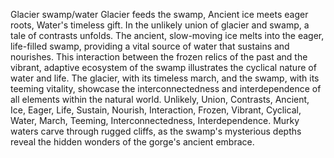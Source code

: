 Glacier swamp/water
Glacier feeds the swamp,
Ancient ice meets eager roots,
Water's timeless gift.
In the unlikely union of glacier and swamp, a tale of contrasts unfolds. The ancient, slow-moving ice melts into the eager, life-filled swamp, providing a vital source of water that sustains and nourishes. This interaction between the frozen relics of the past and the vibrant, adaptive ecosystem of the swamp illustrates the cyclical nature of water and life. The glacier, with its timeless march, and the swamp, with its teeming vitality, showcase the interconnectedness and interdependence of all elements within the natural world.
Unlikely, Union, Contrasts, Ancient, Ice, Eager, Life, Sustain, Nourish, Interaction, Frozen, Vibrant, Cyclical, Water, March, Teeming, Interconnectedness, Interdependence.
Murky waters carve through rugged cliffs, as the swamp's mysterious depths reveal the hidden wonders of the gorge's ancient embrace.